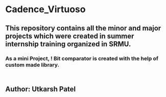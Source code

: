 # Cadence_Virtuoso
## This repository contains all the minor and major projects which were created in summer internship training organized in SRMU.
### As a mini Project, ! Bit comparator is created with the help of custom made library.

##             </br>      Author: Utkarsh Patel
